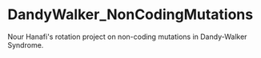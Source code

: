 # DandyWalker_NonCodingMutations
Nour Hanafi's rotation project on non-coding mutations in Dandy-Walker Syndrome.
